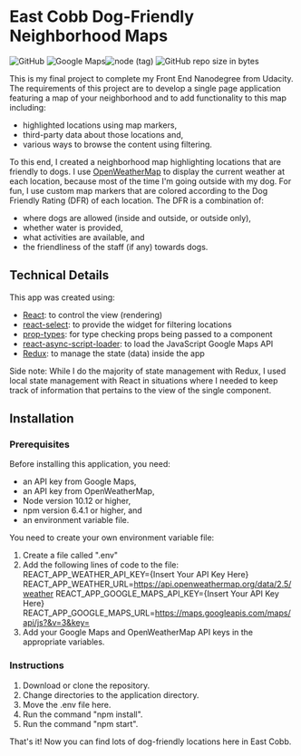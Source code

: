 # East Cobb Dog-Friendly Neighborhood Maps  
![GitHub](https://img.shields.io/github/license/mashape/apistatus.svg) ![Google Maps](https://img.shields.io/badge/googlemaps-v3.34-brightgreen.svg?colorB=purple)![node (tag)](https://img.shields.io/node/v/passport/latest.svg) ![GitHub repo size in bytes](https://img.shields.io/github/repo-size/badges/shields.svg)

This is my final project to complete my Front End Nanodegree from Udacity.  The
requirements of this project are to develop a single page application featuring
a map of your neighborhood and to add functionality to this map including:
- highlighted locations using map markers,
- third-party data about those locations and,
- various ways to browse the content using filtering.

To this end, I created a neighborhood map highlighting locations that are
friendly to dogs.  I use [OpenWeatherMap](https://openweathermap.org) to display
the current weather at each location, because most of the time I'm going
outside with my dog.  For fun, I use custom map markers that are colored according to the
Dog Friendly Rating (DFR) of each location.  The DFR is a combination of:
- where dogs are allowed (inside and outside, or outside only),
- whether water is provided,
- what activities are available, and
- the friendliness of the staff (if any) towards dogs.

## Technical Details
This app was created using:
- [React](https://reactjs.org): to control the view (rendering)
- [react-select](https://react-select.com): to provide the widget for filtering locations
- [prop-types](https://www.npmjs.com/package/prop-types): for type checking props being passed to a component
- [react-async-script-loader](https://github.com/leozdgao/react-async-script-loader): to load the JavaScript Google Maps API
- [Redux](https://redux.js.org): to manage the state (data) inside the app

Side note:  While I do the majority of state management with Redux, I used
local state management with React in situations where I needed to keep
track of information that pertains to the view of the single component.

## Installation
### Prerequisites
Before installing this application, you need:
- an API key from Google Maps,
- an API key from OpenWeatherMap,
- Node version 10.12 or higher,
- npm version 6.4.1 or higher, and
- an environment variable file.

You need to create your own environment variable file:
1. Create a file called ".env"
2.  Add the following lines of code to the file:
    REACT_APP_WEATHER_API_KEY={Insert Your API Key Here}
    REACT_APP_WEATHER_URL=https://api.openweathermap.org/data/2.5/weather
    REACT_APP_GOOGLE_MAPS_API_KEY={Insert Your API Key Here}
    REACT_APP_GOOGLE_MAPS_URL=https://maps.googleapis.com/maps/api/js?&v=3&key=
3. Add your Google Maps and OpenWeatherMap API keys in the appropriate variables.

### Instructions

1. Download or clone the repository.
2. Change directories to the application directory.
3. Move the .env file here.
4. Run the command "npm install".
5. Run the command "npm start".

That's it!  Now you can find lots of dog-friendly locations here in East Cobb.
